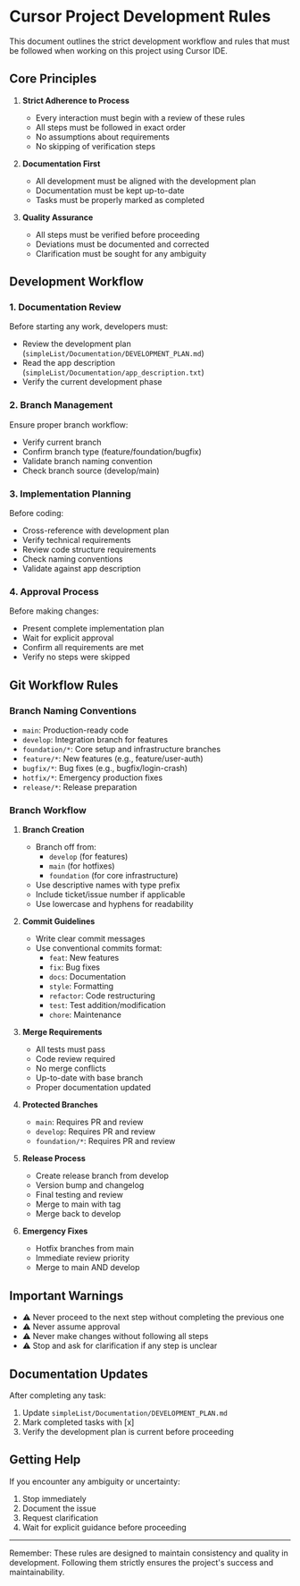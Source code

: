 # Cursor Project Development Rules

This document outlines the strict development workflow and rules that must be followed when working on this project using Cursor IDE.

## Core Principles

1. **Strict Adherence to Process**
   - Every interaction must begin with a review of these rules
   - All steps must be followed in exact order
   - No assumptions about requirements
   - No skipping of verification steps

2. **Documentation First**
   - All development must be aligned with the development plan
   - Documentation must be kept up-to-date
   - Tasks must be properly marked as completed

3. **Quality Assurance**
   - All steps must be verified before proceeding
   - Deviations must be documented and corrected
   - Clarification must be sought for any ambiguity

## Development Workflow

### 1. Documentation Review
Before starting any work, developers must:
- Review the development plan (`simpleList/Documentation/DEVELOPMENT_PLAN.md`)
- Read the app description (`simpleList/Documentation/app_description.txt`)
- Verify the current development phase

### 2. Branch Management
Ensure proper branch workflow:
- Verify current branch
- Confirm branch type (feature/foundation/bugfix)
- Validate branch naming convention
- Check branch source (develop/main)

### 3. Implementation Planning
Before coding:
- Cross-reference with development plan
- Verify technical requirements
- Review code structure requirements
- Check naming conventions
- Validate against app description

### 4. Approval Process
Before making changes:
- Present complete implementation plan
- Wait for explicit approval
- Confirm all requirements are met
- Verify no steps were skipped

## Git Workflow Rules

### Branch Naming Conventions
- `main`: Production-ready code
- `develop`: Integration branch for features
- `foundation/*`: Core setup and infrastructure branches
- `feature/*`: New features (e.g., feature/user-auth)
- `bugfix/*`: Bug fixes (e.g., bugfix/login-crash)
- `hotfix/*`: Emergency production fixes
- `release/*`: Release preparation

### Branch Workflow
1. **Branch Creation**
   - Branch off from:
     - `develop` (for features)
     - `main` (for hotfixes)
     - `foundation` (for core infrastructure)
   - Use descriptive names with type prefix
   - Include ticket/issue number if applicable
   - Use lowercase and hyphens for readability

2. **Commit Guidelines**
   - Write clear commit messages
   - Use conventional commits format:
     - `feat`: New features
     - `fix`: Bug fixes
     - `docs`: Documentation
     - `style`: Formatting
     - `refactor`: Code restructuring
     - `test`: Test addition/modification
     - `chore`: Maintenance

3. **Merge Requirements**
   - All tests must pass
   - Code review required
   - No merge conflicts
   - Up-to-date with base branch
   - Proper documentation updated

4. **Protected Branches**
   - `main`: Requires PR and review
   - `develop`: Requires PR and review
   - `foundation/*`: Requires PR and review

5. **Release Process**
   - Create release branch from develop
   - Version bump and changelog
   - Final testing and review
   - Merge to main with tag
   - Merge back to develop

6. **Emergency Fixes**
   - Hotfix branches from main
   - Immediate review priority
   - Merge to main AND develop

## Important Warnings

- ⚠️ Never proceed to the next step without completing the previous one
- ⚠️ Never assume approval
- ⚠️ Never make changes without following all steps
- ⚠️ Stop and ask for clarification if any step is unclear

## Documentation Updates

After completing any task:
1. Update `simpleList/Documentation/DEVELOPMENT_PLAN.md`
2. Mark completed tasks with [x]
3. Verify the development plan is current before proceeding

## Getting Help

If you encounter any ambiguity or uncertainty:
1. Stop immediately
2. Document the issue
3. Request clarification
4. Wait for explicit guidance before proceeding

---

Remember: These rules are designed to maintain consistency and quality in development. Following them strictly ensures the project's success and maintainability. 